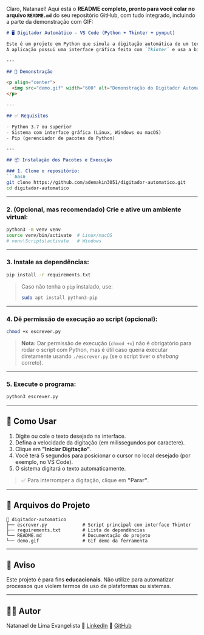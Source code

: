 Claro, Natanael! Aqui está o **README completo, pronto para você colar no arquivo `README.md`** do seu repositório GitHub, com tudo integrado, incluindo a parte da demonstração com GIF:

````markdown
# 🖥️ Digitador Automático - VS Code (Python + Tkinter + pynput)

Este é um projeto em Python que simula a digitação automática de um texto em qualquer editor (como o VS Code).  
A aplicação possui uma interface gráfica feita com `Tkinter` e usa a biblioteca `pynput` para controlar o teclado.

---

## 📸 Demonstração

<p align="center">
  <img src="demo.gif" width="600" alt="Demonstração do Digitador Automático" />
</p>

---

## ✅ Requisitos

- Python 3.7 ou superior  
- Sistema com interface gráfica (Linux, Windows ou macOS)  
- Pip (gerenciador de pacotes do Python)  

---

## 📦 Instalação dos Pacotes e Execução

### 1. Clone o repositório:
```bash
git clone https://github.com/ademakin3051/digitador-automatico.git
cd digitador-automatico
````

---

### 2. (Opcional, mas recomendado) Crie e ative um ambiente virtual:

```bash
python3 -m venv venv
source venv/bin/activate  # Linux/macOS
# venv\Scripts\activate   # Windows
```

---

### 3. Instale as dependências:

```bash
pip install -r requirements.txt
```

> Caso não tenha o `pip` instalado, use:
>
> ```bash
> sudo apt install python3-pip
> ```

---

### 4. Dê permissão de execução ao script (opcional):

```bash
chmod +x escrever.py
```

> **Nota:** Dar permissão de execução (`chmod +x`) não é obrigatório para rodar o script com Python, mas é útil caso queira executar diretamente usando `./escrever.py` (se o script tiver o *shebang* correto).

---

### 5. Execute o programa:

```bash
python3 escrever.py
```

---

## 📝 Como Usar

1. Digite ou cole o texto desejado na interface.
2. Defina a velocidade da digitação (em milissegundos por caractere).
3. Clique em **"Iniciar Digitação"**.
4. Você terá 5 segundos para posicionar o cursor no local desejado (por exemplo, no VS Code).
5. O sistema digitará o texto automaticamente.

> ✅ Para interromper a digitação, clique em **"Parar"**.

---

## 📄 Arquivos do Projeto

```
📁 digitador-automatico
├── escrever.py             # Script principal com interface Tkinter
├── requirements.txt        # Lista de dependências
└── README.md               # Documentação do projeto
└── demo.gif                # Gif demo da ferramenta
```

---

## 🛑 Aviso

Este projeto é para fins **educacionais**.
Não utilize para automatizar processos que violem termos de uso de plataformas ou sistemas.

---

## 👨‍💻 Autor

Natanael de Lima Evangelista
🔗 [LinkedIn](https://www.linkedin.com/in/natanaellima10/)
🐙 [GitHub](https://github.com/ademakin3051)

```
